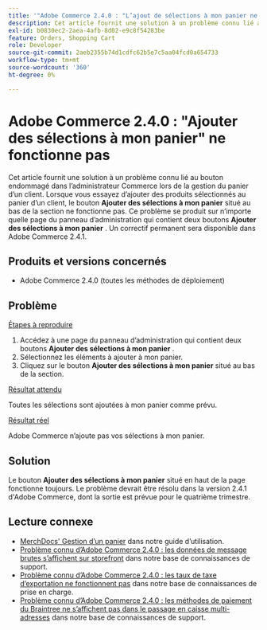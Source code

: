 ```yaml
---
title: '"Adobe Commerce 2.4.0 : "L’ajout de sélections à mon panier ne fonctionne pas"'
description: Cet article fournit une solution à un problème connu lié au bouton endommagé dans l’administrateur Commerce lors de la gestion du panier d’un client. Lorsque vous essayez d’ajouter des produits sélectionnés au panier d’un client, le bouton **Ajouter des sélections à mon panier** situé au bas de la section ne fonctionne pas. Ce problème se produit sur n’importe quelle page du panneau d’administration qui contient deux boutons **Ajouter des sélections à mon panier**. Un correctif permanent sera disponible dans Adobe Commerce 2.4.1.
exl-id: b0830ec2-2aea-4afb-8d02-e9c8f54283be
feature: Orders, Shopping Cart
role: Developer
source-git-commit: 2aeb2355b74d1cdfc62b5e7c5aa04fcd0a654733
workflow-type: tm+mt
source-wordcount: '360'
ht-degree: 0%

---
```


# Adobe Commerce 2.4.0 : &quot;Ajouter des sélections à mon panier&quot; ne fonctionne pas

Cet article fournit une solution à un problème connu lié au bouton endommagé dans l’administrateur Commerce lors de la gestion du panier d’un client. Lorsque vous essayez d’ajouter des produits sélectionnés au panier d’un client, le bouton **Ajouter des sélections à mon panier** situé au bas de la section ne fonctionne pas. Ce problème se produit sur n’importe quelle page du panneau d’administration qui contient deux boutons **Ajouter des sélections à mon panier** . Un correctif permanent sera disponible dans Adobe Commerce 2.4.1.

## Produits et versions concernés

* Adobe Commerce 2.4.0 (toutes les méthodes de déploiement)

## Problème

<u>Étapes à reproduire</u>

1. Accédez à une page du panneau d’administration qui contient deux boutons **Ajouter des sélections à mon panier** .
1. Sélectionnez les éléments à ajouter à mon panier.
1. Cliquez sur le bouton **Ajouter des sélections à mon panier** situé au bas de la section.

<u>Résultat attendu</u>

Toutes les sélections sont ajoutées à mon panier comme prévu.

<u>Résultat réel</u>

Adobe Commerce n’ajoute pas vos sélections à mon panier.

## Solution

Le bouton **Ajouter des sélections à mon panier** situé en haut de la page fonctionne toujours. Le problème devrait être résolu dans la version 2.4.1 d&#39;Adobe Commerce, dont la sortie est prévue pour le quatrième trimestre.

## Lecture connexe

* [MerchDocs&#39; Gestion d’un panier](https://experienceleague.adobe.com/fr/docs/commerce-admin/stores-sales/point-of-purchase/assist/shopping-assisted-cart-manage) dans notre guide d’utilisation.
* [Problème connu d’Adobe Commerce 2.4.0 : les données de message brutes s’affichent sur storefront](/help/troubleshooting/storefront/magento-2-4-0-issue-storefront-raw-message-data-display.md) dans notre base de connaissances de support.
* [Problème connu d’Adobe Commerce 2.4.0 : les taux de taxe d’exportation ne fonctionnent pas](/help/troubleshooting/miscellaneous/magento-2-4-0-known-issue-export-tax-rates-does-not-work.md) dans notre base de connaissances de prise en charge.
* [Problème connu d’Adobe Commerce 2.4.0 : les méthodes de paiement du Braintree ne s’affichent pas dans le passage en caisse multi-adresses](/help/troubleshooting/payments/magento-2-4-0-braintree-not-in-multiple-addresses-checkout.md) dans notre base de connaissances de support.
